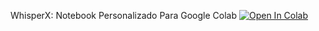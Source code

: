 WhisperX: Notebook Personalizado Para Google Colab
<a href="https://colab.research.google.com/github/customnime/WhisperX-Custom-colab/blob/main/WhisperX_Transcripci%C3%B3n_de_texto_con_inteligencia_artificial_.ipynb" target="_parent"><img src="https://colab.research.google.com/assets/colab-badge.svg" alt="Open In Colab"/></a> 
